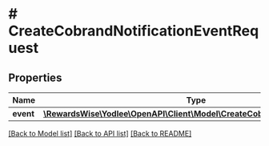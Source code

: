 # # CreateCobrandNotificationEventRequest

## Properties

Name | Type | Description | Notes
------------ | ------------- | ------------- | -------------
**event** | [**\RewardsWise\Yodlee\OpenAPI\Client\Model\CreateCobrandNotificationEvent**](CreateCobrandNotificationEvent.md) |  |

[[Back to Model list]](../../README.md#models) [[Back to API list]](../../README.md#endpoints) [[Back to README]](../../README.md)
